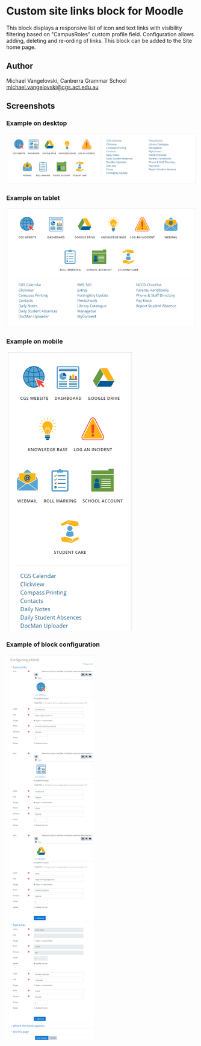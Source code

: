# Custom site links block for Moodle

This block displays a responsive list of icon and text links with visibility filtering based on "CampusRoles" custom profile field. Configuration allows adding, deleting and re-ording of links. This block can be added to the Site home page.

Author
--------
Michael Vangelovski, Canberra Grammar School <michael.vangelovski@cgs.act.edu.au>

## Screenshots

### Example on desktop

![Custom Site Links on desktop](/screenshots/custom_site_links-desktop.PNG?raw=true)

### Example on tablet

![Custom Site Links on mobile](/screenshots/custom_site_links-tablet.PNG?raw=true)

### Example on mobile

![Custom Site Links on mobile](/screenshots/custom_site_links-mobile.PNG?raw=true)

### Example of block configuration

![Custom Site Links configuration](/screenshots/custom_site_links-config.png?raw=true)